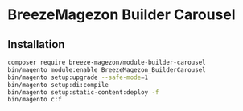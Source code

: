 # BreezeMagezon Builder Carousel

## Installation

```bash
composer require breeze-magezon/module-builder-carousel
bin/magento module:enable BreezeMagezon_BuilderCarousel
bin/magento setup:upgrade --safe-mode=1
bin/magento setup:di:compile
bin/magento setup:static-content:deploy -f
bin/magento c:f
```
